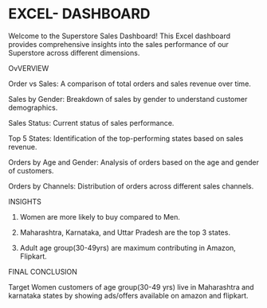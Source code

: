 # EXCEL- DASHBOARD
Welcome to the Superstore Sales Dashboard! This Excel dashboard provides comprehensive insights into the sales performance of our Superstore across different dimensions.

OvVERVIEW

Order vs Sales: A comparison of total orders and sales revenue over time.

Sales by Gender: Breakdown of sales by gender to understand customer demographics.

Sales Status: Current status of sales performance.

Top 5 States: Identification of the top-performing states based on sales revenue.

Orders by Age and Gender: Analysis of orders based on the age and gender of customers.

Orders by Channels: Distribution of orders across different sales channels.

INSIGHTS

1. Women are more likely to buy compared to Men.

2. Maharashtra, Karnataka, and Uttar Pradesh are the top 3 states.

3. Adult age group(30-49yrs) are maximum contributing in Amazon, Flipkart.

FINAL CONCLUSION

Target Women customers of age group(30-49 yrs) live in Maharashtra and  karnataka states by showing ads/offers available on amazon and flipkart.
